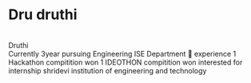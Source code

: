# Dru druthi 
<br>Druthi<br>
Currently 3year pursuing Engineering ISE Department 🏬 
experience 
1 Hackathon compitition won 
1 IDEOTHON compitition won
interested for internship 
shridevi institution of engineering and technology 
